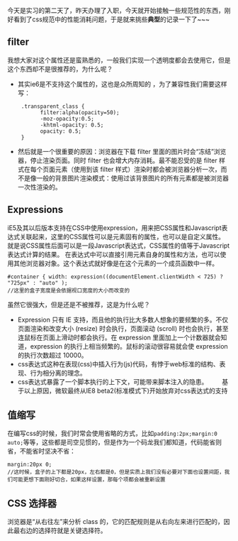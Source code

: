 今天是实习的第二天了，昨天办理了入职，今天就开始接触一些规范性的东西，刚好看到了css规范中的性能消耗问题，于是就来挑些**典型**的记录一下了~~~

## filter ##
我想大家对这个属性还是蛮熟悉的，一般我们实现一个透明度都会去使用它，但是这个东西却不是很推荐的，为什么呢？
  
 - 其实ie6是不支持这个属性的，这也是众所周知的 ，为了兼容性我们需要这样写：
 
		.transparent_class {   
		      filter:alpha(opacity=50);   
		      -moz-opacity:0.5;   
		      -khtml-opacity: 0.5;   
		      opacity: 0.5;   
		}
 - 然后就是一个很重要的原因：浏览器在下载 filter 里面的图片时会“冻结”浏览器，停止渲染页面。同时 filter 也会增大内存消耗。最不能忍受的是 filter 样式在每个页面元素（使用到该 filter 样式）渲染时都会被浏览器分析一次，而不是像一般的背景图片渲染模式：使用过该背景图片的所有元素都是被浏览器一次性渲染的。

## Expressions ##
iE5及其以后版本支持在CSS中使用expression，用来把CSS属性和Javascript表达式关联起来，这里的CSS属性可以是元素固有的属性，也可以是自定义属性。就是说CSS属性后面可以是一段Javascript表达式，CSS属性的值等于Javascript表达式计算的结果。 在表达式中可以直接引用元素自身的属性和方法，也可以使用其他浏览器对象。这个表达式就好像是在这个元素的一个成员函数中一样。

	#container { width: expression((documentElement.clientWidth < 725) ? "725px" : "auto" ); 
    //这里的盒子宽度是会依据视口宽度的大小而改变的
虽然它很强大，但是还是不被推荐，这是为什么呢？

- Expression 只有 IE 支持，而且他的执行比大多数人想象的要频繁的多。不仅页面渲染和改变大小 (resize) 时会执行，页面滚动 (scroll) 时也会执行，甚至连鼠标在页面上滑动时都会执行。在 expression 里面加上一个计数器就会知道，expression 的执行上相当频繁的。鼠标的滚动很容易就会使 expression 的执行次数超过 10000。
- css表达式这种在表现(css)中插入行为(js)代码，有悖于web标准的结构、表现、行为相分离的理念。 
- css表达式暴露了一个脚本执行的上下文，可能带来脚本注入的隐患。 
　　基于以上原因，微软最终从IE8 beta2(标准模式下)开始放弃对css表达式的支持

## 值缩写 ##
在编写css的时候，我们时常会使用省略的方式，比如`padding:2px;margin:0 auto;`等等，这些都是司空见惯的，但是作为一个码龙我们都知道，代码能省则省，不能省时坚决不省：
    
    margin:20px 0;
    //这时候，盒子的上下都是20px，左右都是0，但是实质上我们没有必要对下面也设置间距，我们可能更想下面刚好切合，如果这样设置，那每个项都会被重新设置

## CSS 选择器 ##
浏览器是“从右往左”来分析 class 的，它的匹配规则是从右向左来进行匹配的，因此最右边的选择符就是关键选择符。
